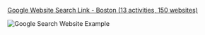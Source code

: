 [Google Website Search Link - Boston (13 activities, 150 websites)](https://docs.google.com/spreadsheets/d/1xHIA38O6pD_eyyAoakeGUtj1RIfZBijIwaz2nWWE2V4/edit?usp=sharing)

![Google Search Website Example](https://user-images.githubusercontent.com/85134229/151622576-178bdab8-6686-42cb-902d-16be1818a796.png)

